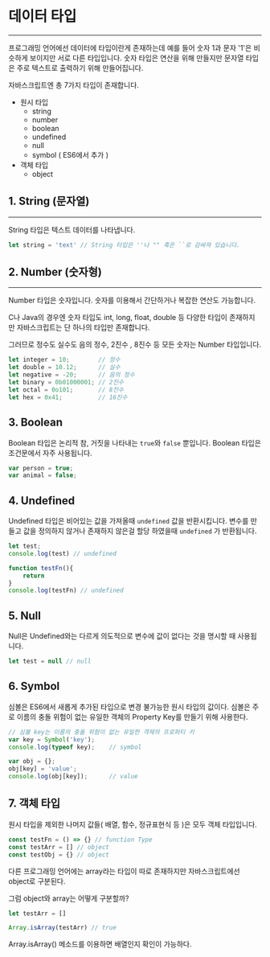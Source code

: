 # 데이터 타입

---

프로그래밍 언어에선 데이터에 타입이란게 존재하는데 예를 들어 숫자 1과 문자 '1'은 비슷하게 보이지만 서로 다른 타입입니다. 숫자 타입은 연산을 위해 만들지만 문자열 타입은 주로 텍스트로 출력하기 위해 만들어집니다.

자바스크립트엔 총 7가지 타입이 존재합니다.

- 원시 타입
    - string
    - number
    - boolean
    - undefined
    - null
    - symbol ( ES6에서 추가 )
- 객체 타입
    - object

## 1. String (문자열)

---

String 타입은 텍스트 데이터를 나타냅니다. 

```jsx
let string = 'text' // String 타입은 ''나 "" 혹은 ``로 감싸져 있습니다.
```

## 2. Number (숫자형)

---

Number 타입은 숫자입니다. 숫자를 이용해서 간단하거나 복잡한 연산도 가능합니다.

C나 Java의 경우엔 숫자 타입도 int, long, float, double 등 다양한 타입이 존재하지만 자바스크립트는 단 하나의 타입만 존재합니다. 

그러므로 정수도 실수도 음의 정수, 2진수 , 8진수 등 모든 숫자는 Number 타입입니다.

```jsx
let integer = 10;        // 정수
let double = 10.12;      // 실수
let negative = -20;      // 음의 정수
let binary = 0b01000001; // 2진수
let octal = 0o101;       // 8진수
let hex = 0x41;          // 16진수
```

## 3. Boolean

Boolean 타입은 논리적 참, 거짓을 나타내는 `true`와 `false` 뿐입니다. Boolean 타입은 조건문에서 자주 사용됩니다.

```jsx
var person = true;
var animal = false;
```

## 4. Undefined

Undefined 타입은 비어있는 값을 가져올때 `undefined` 값을 반환시킵니다. 변수를 만들고 값을 정의하지 않거나 존재하지 않은걸 할당 하였을때 `undefined` 가 반환됩니다.

```jsx
let test; 
console.log(test) // undefined

function testFn(){
	return
}
console.log(testFn) // undefined
```

## 5. Null

Null은 Undefined와는 다르게 의도적으로 변수에 값이 없다는 것을 명시할 때 사용됩니다.

```jsx
let test = null // null
```

## 6. Symbol

심볼은 ES6에서 새롭게 추가된 타입으로 변경 불가능한 원시 타입의 값이다. 심볼은 주로 이름의 충돌 위험이 없는 유일한 객체의 Property Key를 만들기 위해 사용한다.

```jsx
// 심볼 key는 이름의 충돌 위험이 없는 유일한 객체의 프로퍼티 키
var key = Symbol('key');
console.log(typeof key); 	// symbol

var obj = {};
obj[key] = 'value';
console.log(obj[key]);  	// value
```

## 7. 객체 타입

원시 타입을 제외한 나머지 값들( 배열, 함수, 정규표현식 등 )은 모두 객체 타입입니다.

```jsx
const testFn = () => {} // function Type
const testArr = [] // object
const testObj = {} // object
```

다른 프로그래밍 언어에는 array라는 타입이 따로 존재하지만 자바스크립트에선 object로 구분된다.

그럼 object와 array는 어떻게 구분할까?

```jsx
let testArr = []

Array.isArray(testArr) // true
```

Array.isArray() 메소드를 이용하면 배열인지 확인이 가능하다.